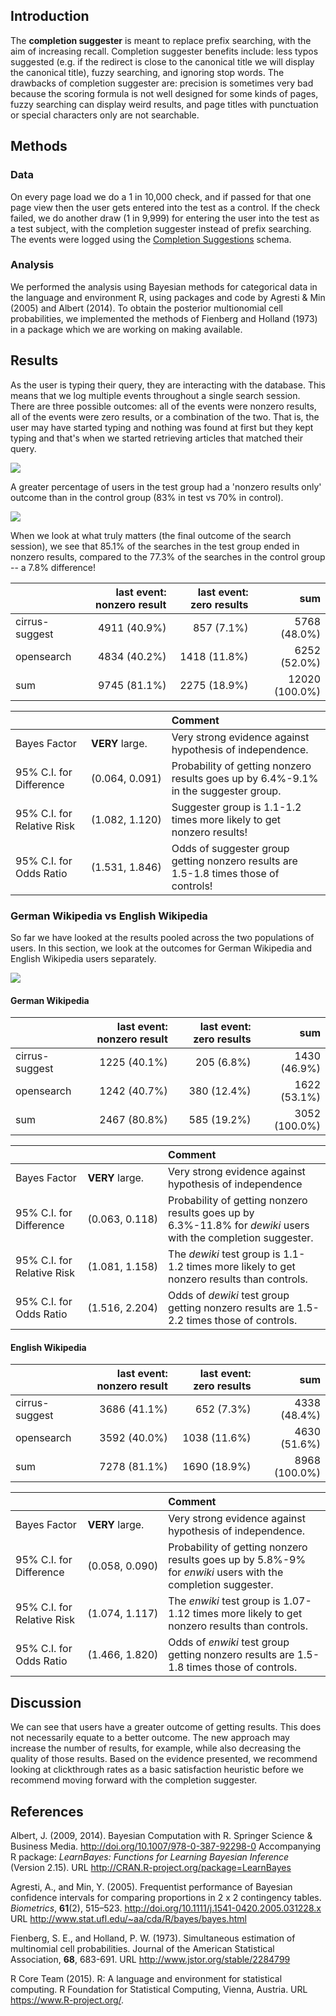 


## Introduction

The **completion suggester** is meant to replace prefix searching, with the aim of increasing recall. Completion suggester benefits include: less typos suggested (e.g. if the redirect is close to the canonical title we will display the canonical title), fuzzy searching, and ignoring stop words. The drawbacks of completion suggester are: precision is sometimes very bad because the scoring formula is not well designed for some kinds of pages, fuzzy searching can display weird results, and page titles with punctuation or special characters only are not searchable.

## Methods

### Data

On every page load we do a 1 in 10,000 check, and if passed for that one page view then the user gets entered into the test as a control. If the check failed, we do another draw (1 in 9,999) for entering the user into the test as a test subject, with the completion suggester instead of prefix searching. The events were logged using the [Completion Suggestions](https://meta.wikimedia.org/wiki/Schema:CompletionSuggestions) schema.

### Analysis

We performed the analysis using Bayesian methods for categorical data in the language and environment R, using packages and code by Agresti & Min (2005) and Albert (2014). To obtain the posterior multionomial cell probabilities, we implemented the methods of Fienberg and Holland (1973) in a package which we are working on making available.

## Results

<!-- ### Data Validation -->


As the user is typing their query, they are interacting with the database. This means that we log multiple events throughout a single search session. There are three possible outcomes: all of the events were nonzero results, all of the events were zero results, or a combination of the two. That is, the user may have started typing and nothing was found at first but they kept typing and that's when we started retrieving articles that matched their query.

![](Report_files/figure-html/overall-1.png) 

A greater percentage of users in the test group had a 'nonzero results only' outcome than in the control group (83% in test vs 70% in control).

![](Report_files/figure-html/last_event-1.png) 

When we look at what truly matters (the final outcome of the search session), we see that 85.1% of the searches in the test group ended in nonzero results, compared to the 77.3% of the searches in the control group -- a 7.8% difference!

<table class='table table-condensed contingency' >
 <thead>
  <tr>
   <th style="text-align:left;">   </th>
   <th style="text-align:right;"> last event: nonzero result </th>
   <th style="text-align:right;"> last event: zero results </th>
   <th style="text-align:right;"> sum </th>
  </tr>
 </thead>
<tbody>
  <tr>
   <td style="text-align:left;"> cirrus-suggest </td>
   <td style="text-align:right;"> 4911 (40.9%) </td>
   <td style="text-align:right;"> 857 (7.1%) </td>
   <td style="text-align:right;"> 5768 (48.0%) </td>
  </tr>
  <tr>
   <td style="text-align:left;"> opensearch </td>
   <td style="text-align:right;"> 4834 (40.2%) </td>
   <td style="text-align:right;"> 1418 (11.8%) </td>
   <td style="text-align:right;"> 6252 (52.0%) </td>
  </tr>
  <tr>
   <td style="text-align:left;"> sum </td>
   <td style="text-align:right;"> 9745 (81.1%) </td>
   <td style="text-align:right;"> 2275 (18.9%) </td>
   <td style="text-align:right;"> 12020 (100.0%) </td>
  </tr>
</tbody>
</table>

|&nbsp;                     |&nbsp;              |Comment                          |
|:--------------------------|:-------------------|:--------------------------------|
|Bayes Factor               |**VERY** large.     |Very strong evidence against hypothesis of independence. |
|95% C.I. for Difference    |(0.064,&nbsp;0.091) |Probability of getting nonzero results goes up by 6.4%-9.1% in the suggester group.|
|95% C.I. for Relative Risk |(1.082,&nbsp;1.120) |Suggester group is 1.1-1.2 times more likely to get nonzero results!|
|95% C.I. for Odds Ratio    |(1.531,&nbsp;1.846) |Odds of suggester group getting nonzero results are 1.5-1.8 times those of controls!|

### German Wikipedia vs English Wikipedia

So far we have looked at the results pooled across the two populations of users. In this section, we look at the outcomes for German Wikipedia and English Wikipedia users separately.

![](Report_files/figure-html/bucketing_differences_wiki-1.png) 

#### German Wikipedia

<table class='table table-condensed contingency' >
 <thead>
  <tr>
   <th style="text-align:left;">   </th>
   <th style="text-align:right;"> last event: nonzero result </th>
   <th style="text-align:right;"> last event: zero results </th>
   <th style="text-align:right;"> sum </th>
  </tr>
 </thead>
<tbody>
  <tr>
   <td style="text-align:left;"> cirrus-suggest </td>
   <td style="text-align:right;"> 1225 (40.1%) </td>
   <td style="text-align:right;"> 205 (6.8%) </td>
   <td style="text-align:right;"> 1430 (46.9%) </td>
  </tr>
  <tr>
   <td style="text-align:left;"> opensearch </td>
   <td style="text-align:right;"> 1242 (40.7%) </td>
   <td style="text-align:right;"> 380 (12.4%) </td>
   <td style="text-align:right;"> 1622 (53.1%) </td>
  </tr>
  <tr>
   <td style="text-align:left;"> sum </td>
   <td style="text-align:right;"> 2467 (80.8%) </td>
   <td style="text-align:right;"> 585 (19.2%) </td>
   <td style="text-align:right;"> 3052 (100.0%) </td>
  </tr>
</tbody>
</table>

|&nbsp;                     |&nbsp;              |Comment                          |
|:--------------------------|:-------------------|:--------------------------------|
|Bayes Factor               |**VERY** large.|Very strong evidence against hypothesis of independence|
|95% C.I. for Difference    |(0.063,&nbsp;0.118) |Probability of getting nonzero results goes up by 6.3%-11.8% for *dewiki* users with the completion suggester.|
|95% C.I. for Relative Risk |(1.081,&nbsp;1.158) |The *dewiki* test group is 1.1-1.2 times more likely to get nonzero results than controls.|
|95% C.I. for Odds Ratio    |(1.516,&nbsp;2.204) |Odds of *dewiki* test group getting nonzero results are 1.5-2.2 times those of controls.|

#### English Wikipedia

<table class='table table-condensed contingency' >
 <thead>
  <tr>
   <th style="text-align:left;">   </th>
   <th style="text-align:right;"> last event: nonzero result </th>
   <th style="text-align:right;"> last event: zero results </th>
   <th style="text-align:right;"> sum </th>
  </tr>
 </thead>
<tbody>
  <tr>
   <td style="text-align:left;"> cirrus-suggest </td>
   <td style="text-align:right;"> 3686 (41.1%) </td>
   <td style="text-align:right;"> 652 (7.3%) </td>
   <td style="text-align:right;"> 4338 (48.4%) </td>
  </tr>
  <tr>
   <td style="text-align:left;"> opensearch </td>
   <td style="text-align:right;"> 3592 (40.0%) </td>
   <td style="text-align:right;"> 1038 (11.6%) </td>
   <td style="text-align:right;"> 4630 (51.6%) </td>
  </tr>
  <tr>
   <td style="text-align:left;"> sum </td>
   <td style="text-align:right;"> 7278 (81.1%) </td>
   <td style="text-align:right;"> 1690 (18.9%) </td>
   <td style="text-align:right;"> 8968 (100.0%) </td>
  </tr>
</tbody>
</table>

|&nbsp;                     |&nbsp;              |Comment                          |
|:--------------------------|:-------------------|:--------------------------------|
|Bayes Factor               |**VERY** large.|Very strong evidence against hypothesis of independence. |
|95% C.I. for Difference    |(0.058,&nbsp;0.090) |Probability of getting nonzero results goes up by 5.8%-9% for *enwiki* users with the completion suggester.|
|95% C.I. for Relative Risk |(1.074,&nbsp;1.117) |The *enwiki* test group is 1.07-1.12 times more likely to get nonzero results than controls.|
|95% C.I. for Odds Ratio    |(1.466,&nbsp;1.820) |Odds of *enwiki* test group getting nonzero results are 1.5-1.8 times those of controls.|

## Discussion

We can see that users have a greater outcome of getting results. This does not necessarily equate to a better outcome. The new approach may increase the number of results, for example, while also decreasing the quality of those results. Based on the evidence presented, we recommend looking at clickthrough rates as a basic satisfaction heuristic before we recommend moving forward with the completion suggester.

## References

Albert, J. (2009, 2014). Bayesian Computation with R. Springer Science & Business Media. http://doi.org/10.1007/978-0-387-92298-0 Accompanying R package: *LearnBayes: Functions for Learning Bayesian Inference* (Version 2.15). URL http://CRAN.R-project.org/package=LearnBayes

Agresti, A., and Min, Y. (2005). Frequentist performance of Bayesian confidence intervals for comparing proportions in 2 x 2 contingency tables. *Biometrics*, **61**(2), 515–523. http://doi.org/10.1111/j.1541-0420.2005.031228.x URL http://www.stat.ufl.edu/~aa/cda/R/bayes/bayes.html

Fienberg, S. E., and Holland, P. W. (1973). Simultaneous estimation of multinomial cell probabilities. Journal of the American Statistical Association, **68**, 683-691. URL http://www.jstor.org/stable/2284799

R Core Team (2015). R: A language and environment for statistical computing. R Foundation for Statistical Computing, Vienna, Austria. URL https://www.R-project.org/.
